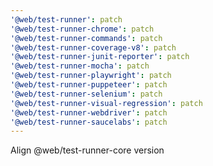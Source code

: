 ```yaml
---
'@web/test-runner': patch
'@web/test-runner-chrome': patch
'@web/test-runner-commands': patch
'@web/test-runner-coverage-v8': patch
'@web/test-runner-junit-reporter': patch
'@web/test-runner-mocha': patch
'@web/test-runner-playwright': patch
'@web/test-runner-puppeteer': patch
'@web/test-runner-selenium': patch
'@web/test-runner-visual-regression': patch
'@web/test-runner-webdriver': patch
'@web/test-runner-saucelabs': patch
---
```


Align @web/test-runner-core version
